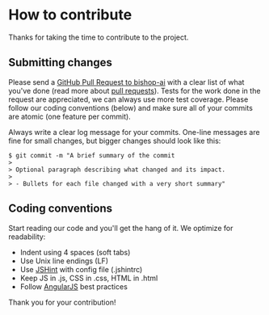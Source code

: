 # How to contribute

Thanks for taking the time to contribute to the project.

## Submitting changes

Please send a [GitHub Pull Request to bishop-ai](https://github.com/bishop-ai/bishop-ai-spotify/pull/new/master) with a clear list of what you've done (read more about [pull requests](http://help.github.com/pull-requests/)). Tests for the work done in the request are appreciated, we can always use more test coverage. Please follow our coding conventions (below) and make sure all of your commits are atomic (one feature per commit).

Always write a clear log message for your commits. One-line messages are fine for small changes, but bigger changes should look like this:

    $ git commit -m "A brief summary of the commit
    > 
    > Optional paragraph describing what changed and its impact.
    >
    > - Bullets for each file changed with a very short summary"

## Coding conventions

Start reading our code and you'll get the hang of it. We optimize for readability:

  * Indent using 4 spaces (soft tabs)
  * Use Unix line endings (LF)
  * Use [JSHint](http://jshint.com/) with config file (.jshintrc)
  * Keep JS in .js, CSS in .css, HTML in .html
  * Follow [AngularJS](https://docs.angularjs.org/guide) best practices

Thank you for your contribution!
